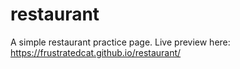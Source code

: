 # restaurant

A simple restaurant practice page. Live preview here: https://frustratedcat.github.io/restaurant/
